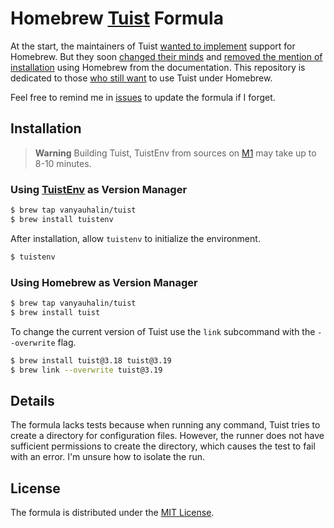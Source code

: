 # Homebrew [Tuist](https://github.com/tuist/tuist) Formula

At the start, the maintainers of Tuist [wanted to implement](https://github.com/Homebrew/homebrew-core/pull/30816) support for Homebrew. But they soon [changed their minds](https://github.com/tuist/tuist/issues/123#issuecomment-428535188) and [removed the mention of installation](https://github.com/tuist/tuist/pull/1307#issue-612478456) using Homebrew from the documentation. This repository is dedicated to those [who still want](https://github.com/tuist/tuist/discussions/5033) to use Tuist under Homebrew.

Feel free to remind me in [issues](https://github.com/vanyauhalin/homebrew-tuist/issues) to update the formula if I forget.

## Installation

> **Warning** 
> Building Tuist, TuistEnv from sources on [M1](https://www.wikiwand.com/en/Apple_M1) may take up to 8-10 minutes.

### Using [TuistEnv](https://docs.tuist.io/guides/version-management) as Version Manager

```sh
$ brew tap vanyauhalin/tuist
$ brew install tuistenv
```

After installation, allow `tuistenv` to initialize the environment.

```sh
$ tuistenv
```

### Using Homebrew as Version Manager

```sh
$ brew tap vanyauhalin/tuist
$ brew install tuist
```

To change the current version of Tuist use the `link` subcommand with the `--overwrite` flag.

```sh
$ brew install tuist@3.18 tuist@3.19
$ brew link --overwrite tuist@3.19
```

## Details

The formula lacks tests because when running any command, Tuist tries to create a directory for configuration files. However, the runner does not have sufficient permissions to create the directory, which causes the test to fail with an error. I'm unsure how to isolate the run.

## License

The formula is distributed under the [MIT License](./LICENSE).
